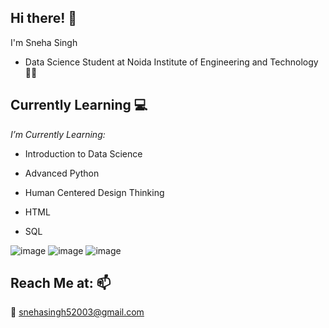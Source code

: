 <h2>Hi there! 👋</h2>

I'm Sneha Singh
- Data Science Student at Noida Institute of Engineering and Technology👩‍🎓

<h2>Currently Learning 💻</h2>

_I’m Currently Learning:_

- Introduction to Data Science

- Advanced Python

- Human Centered Design Thinking

- HTML

- SQL

![image](https://user-images.githubusercontent.com/110185548/181935889-94ebe857-cc01-4653-9928-4365d70ac852.png)
![image](https://user-images.githubusercontent.com/110185548/181935993-04a03343-e3c3-4dae-8023-249987848ffe.png)
![image](https://user-images.githubusercontent.com/110185548/181936025-277d736b-20ee-429b-85b5-51610fd333e0.png)

<h2>Reach Me at: 📫</h2>
📩 <a href="mailto:snehasingh52003@gmail.com">snehasingh52003@gmail.com</a>

